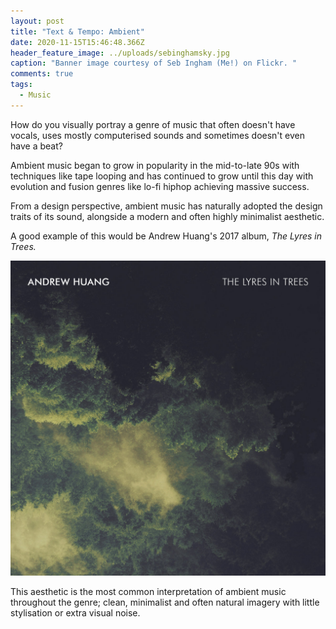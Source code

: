 ```yaml
---
layout: post
title: "Text & Tempo: Ambient"
date: 2020-11-15T15:46:48.366Z
header_feature_image: ../uploads/sebinghamsky.jpg
caption: "Banner image courtesy of Seb Ingham (Me!) on Flickr. "
comments: true
tags:
  - Music
---
```

How do you visually portray a genre of music that often doesn't have vocals, uses mostly computerised sounds and sometimes doesn't even have a beat? 

Ambient music began to grow in popularity in the mid-to-late 90s with techniques like tape looping and has continued to grow until this day with evolution and fusion genres like lo-fi hiphop achieving massive success. 

From a design perspective, ambient music has naturally adopted the design traits of its sound, alongside a modern and often highly minimalist aesthetic. 

A good example of this would be Andrew Huang's 2017 album, *The Lyres in Trees.* 

![Album art for The Lyres in Trees by Andrew Huang (2017) ](../uploads/ah.jpg "Album art for The Lyres in Trees by Andrew Huang (2017) ")

This aesthetic is the most common interpretation of ambient music throughout the genre; clean, minimalist and often natural imagery with little stylisation or extra visual noise.
